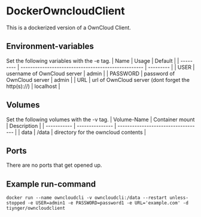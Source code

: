 # DockerOwncloudClient
This is a dockerized version of a OwnCloud Client.

## Environment-variables
Set the following variables with the -e tag.
| Name		  | Usage                                               | Default   |
| --------- | --------------------------------------------------- | --------- |
| USER		  | username of OwnCloud server                         | admin     |
| PASSWORD  | password of OwnCloud server                         | admin     |
| URL		    | url of OwnCloud server (dont forget the http(s)://) | localhost |

## Volumes
Set the following volumes with the -v tag.
| Volume-Name | Container mount | Description                         |
| ----------- | --------------- | ----------------------------------- |
| data		    | /data			      | directory for the owncloud contents |

## Ports
There are no ports that get opened up.

## Example run-command
``` docker run --name owncloudcli -v owncloudcli:/data --restart unless-stopped -e USER=admin1 -e PASSWORD=password1 -e URL='example.com' -d tiynger/owncloudclient ```

